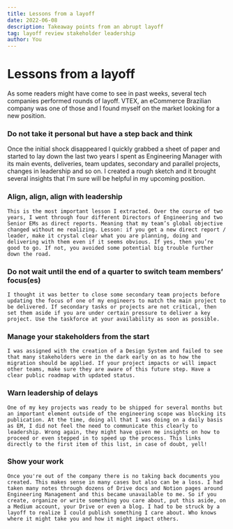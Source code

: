 ```yaml
---
title: Lessons from a layoff
date: 2022-06-08
description: Takeaway points from an abrupt layoff
tag: layoff review stakeholder leadership
author: You
---
```


# Lessons from a layoff

As some readers might have come to see in past weeks, several tech companies performed rounds of layoff. VTEX, an eCommerce Brazilian company was one of those and I found myself on the market looking for a new position.

### Do not take it personal but have a step back and think

Once the initial shock disappeared I quickly grabbed a sheet of paper and started to lay down the last two years I spent as Engineering Manager with its main events, deliveries, team updates, secondary and parallel projects, changes in leadership and so on. I created a rough sketch and it brought several insights that I'm sure will be helpful in my upcoming position.

### Align, align, align with leadership

    This is the most important lesson I extracted. Over the course of two years, I went through four different Directors of Engineering and two Senior EMs as direct reports. Meaning that my team’s global objective changed without me realizing. Lesson: if you get a new direct report / leader, make it crystal clear what you are planning, doing and delivering with them even if it seems obvious. If yes, then you’re good to go. If not, you avoided some potential big trouble further down the road.

### Do not wait until the end of a quarter to switch team members’ focus(es)

    I thought it was better to close some secondary team projects before updating the focus of one of my engineers to match the main project to be delivered. If secondary tasks or projects are not critical, then set them aside if you are under certain pressure to deliver a key project. Use the taskforce at your availability as soon as possible.

### Manage your stakeholders from the start

    I was assigned with the creation of a Design System and failed to see that many stakeholders were in the dark early on as to how the migration should be applied. If your project impacts or will impact other teams, make sure they are aware of this future step. Have a clear public roadmap with updated status.

### Warn leadership of delays

    One of my key projects was ready to be shipped for several months but an important element outside of the engineering scope was blocking its publication. At the time, doing all that I was doing on a daily basis as EM, I did not feel the need to communicate this clearly to leadership. Wrong again, they might have given me insights on how to proceed or even stepped in to speed up the process. This links directly to the first item of this list, in case of doubt, yell!

### Show your work

    Once you're out of the company there is no taking back documents you created. This makes sense in many cases but also can be a loss. I had taken many notes through dozens of Drive docs and Notion pages around Engineering Management and this became unavailable to me. So if you create, organize or write something you care about, put this aside, on a Medium account, your Drive or even a blog. I had to be struck by a layoff to realize I could publish something I care about. Who knows where it might take you and how it might impact others.
